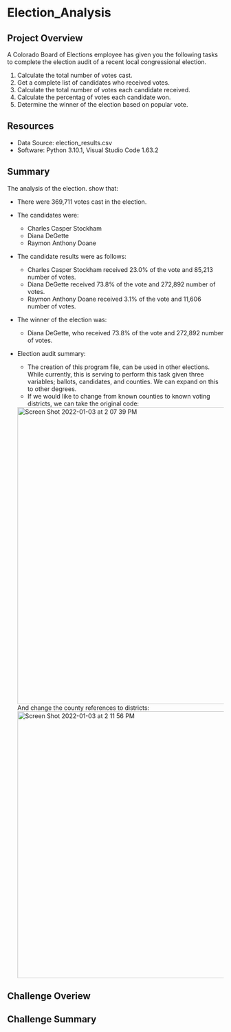 # Election_Analysis

## Project Overview
A Colorado Board of Elections employee has given you the following tasks to complete the election audit of a recent local congressional election.

1. Calculate the total number of votes cast.
2. Get a complete list of candidates who received votes.
3. Calculate the total number of votes each candidate received.
4. Calculate the percentag of votes each candidate won.
5. Determine the winner of the election based on popular vote.

## Resources
- Data Source: election_results.csv
- Software: Python 3.10.1, Visual Studio Code 1.63.2

## Summary
The analysis of the election. show that:
- There were 369,711 votes cast in the election.
- The candidates were:
  - Charles Casper Stockham
  - Diana DeGette
  - Raymon Anthony Doane
  
- The candidate results were as follows:
  - Charles Casper Stockham received 23.0% of the vote and 85,213 number of votes.
  - Diana DeGette received 73.8% of the vote and 272,892 number of votes.
  - Raymon Anthony Doane received 3.1% of the vote and 11,606 number of votes.
  
- The winner of the election was:
  - Diana DeGette, who received 73.8% of the vote and 272,892 number of votes.

- Election audit summary:
  - The creation of this program file, can be used in other elections.  While currently, this is serving to perform this task given three variables; ballots,         candidates, and counties.  We can expand on this to other degrees.
  - If we would like to change from known counties to known voting districts, we can take the original code:
  <img width="690" alt="Screen Shot 2022-01-03 at 2 07 39 PM" src="https://user-images.githubusercontent.com/91889241/147975196-42497c20-1407-4339-aab0-13888ccaace1.png">
    And change the county references to districts:
  <img width="620" alt="Screen Shot 2022-01-03 at 2 11 56 PM" src="https://user-images.githubusercontent.com/91889241/147975586-816bb4c8-1b46-4a49-8649-f98d35b203c7.png">

 
 ## Challenge Overiew
 
 ## Challenge Summary
